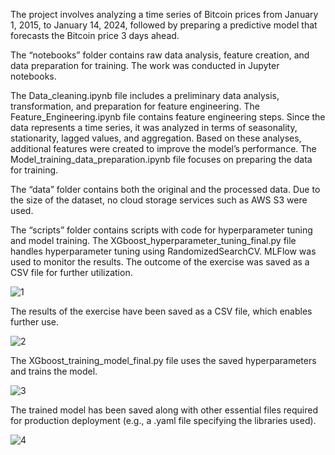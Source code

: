The project involves analyzing a time series of Bitcoin prices from January 1, 2015, to January 14, 2024, followed by preparing a predictive model that forecasts the Bitcoin price 3 days ahead.

The “notebooks” folder contains raw data analysis, feature creation, and data preparation for training. The work was conducted in Jupyter notebooks.

The Data_cleaning.ipynb file includes a preliminary data analysis, transformation, and preparation for feature engineering.
The Feature_Engineering.ipynb file contains feature engineering steps. Since the data represents a time series, it was analyzed in terms of seasonality, stationarity, lagged values, and aggregation. Based on these analyses, additional features were created to improve the model’s performance.
The Model_training_data_preparation.ipynb file focuses on preparing the data for training.

The “data” folder contains both the original and the processed data. Due to the size of the dataset, no cloud storage services such as AWS S3 were used.

The “scripts” folder contains scripts with code for hyperparameter tuning and model training.
The XGboost_hyperparameter_tuning_final.py file handles hyperparameter tuning using RandomizedSearchCV. MLFlow was used to monitor the results. The outcome of the exercise was saved as a CSV file for further utilization.

![1](https://github.com/user-attachments/assets/80b1f2db-709b-4f42-8589-c7fb6ae0c1fd)

The results of the exercise have been saved as a CSV file, which enables further use.

![2](https://github.com/user-attachments/assets/c8e8cf6b-d22f-485f-8bd1-9173c71f3cd1)

The XGboost_training_model_final.py file uses the saved hyperparameters and trains the model.

![3](https://github.com/user-attachments/assets/897c4dd3-519b-441b-93fb-75d08efb9361)

The trained model has been saved along with other essential files required for production deployment (e.g., a .yaml file specifying the libraries used).

![4](https://github.com/user-attachments/assets/24ff85e2-22ec-4731-a1d2-90f2054979b9)
